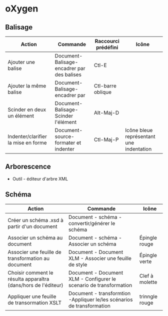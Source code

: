 # oXygen

<!-- ## Apparence

afficher la vue attributs
couper lignes-->

## Balisage

|Action |Commande |Raccourci prédéfini|Icône|
|-- |-- |-- |-- |
|Ajouter une balise|Document-Balisage-encadrer par des balises|Ctl-E|
|Ajouter la même balise|Document-Balisage-encadrer par|Ctl-barre oblique|
|Scinder en deux un élément|Document-Balisage-Scinder l'élément|Alt-Maj-D|
|Indenter/clarifier la mise en forme|Document-source-formater et indenter |Ctl-Maj-P|Icône bleue représentant une indentation|


## Arborescence

- Outil - éditeur d'arbre XML

## Schéma

|Action |Commande|Icône|
|-- |-- |-- |
|Créer un schéma .xsd à partir d'un document| Document - schéma - convertir/générer le schéma||
|Associer un schéma au document| Document - schéma - Associer un schéma|Épingle rouge|
|Associer une feuille de transformation au document| Document - Document XLM - Associer une feuille de style|Épingle verte|
|Choisir comment le résulta apparaîtra (dans/hors de l'éditeur)| Document - Document XLM - Configurer le scenario de transformation|Clef à molette|
|Appliquer une feuille de transormation XSLT|Document - transformtion -Appliquer le/les scénarios de transformation | trinngle rouge|



